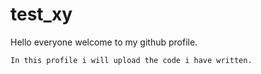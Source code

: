 # test_xy
Hello everyone welcome to my github profile.
    
    In this profile i will upload the code i have written.
